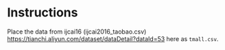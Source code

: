 # Instructions
Place the data from ijcai16 (ijcai2016_taobao.csv) https://tianchi.aliyun.com/dataset/dataDetail?dataId=53 here as `tmall.csv`.  

